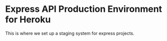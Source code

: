 # Express API Production Environment for Heroku

This is where we set up a staging system for express projects.
